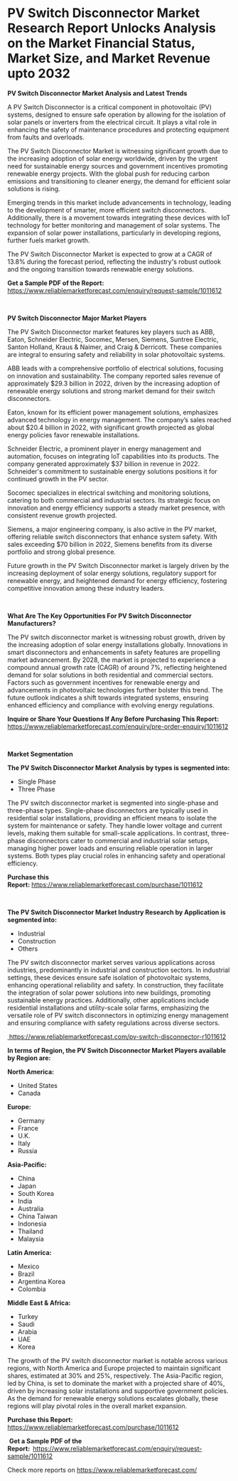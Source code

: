 <p><h1>PV Switch Disconnector Market Research Report Unlocks Analysis on the Market Financial Status, Market Size, and Market Revenue upto 2032</h1></p><p><strong>PV Switch Disconnector Market Analysis and Latest Trends</strong></p>
<p><p>A PV Switch Disconnector is a critical component in photovoltaic (PV) systems, designed to ensure safe operation by allowing for the isolation of solar panels or inverters from the electrical circuit. It plays a vital role in enhancing the safety of maintenance procedures and protecting equipment from faults and overloads.</p><p>The PV Switch Disconnector Market is witnessing significant growth due to the increasing adoption of solar energy worldwide, driven by the urgent need for sustainable energy sources and government incentives promoting renewable energy projects. With the global push for reducing carbon emissions and transitioning to cleaner energy, the demand for efficient solar solutions is rising.</p><p>Emerging trends in this market include advancements in technology, leading to the development of smarter, more efficient switch disconnectors. Additionally, there is a movement towards integrating these devices with IoT technology for better monitoring and management of solar systems. The expansion of solar power installations, particularly in developing regions, further fuels market growth.</p><p>The PV Switch Disconnector Market is expected to grow at a CAGR of 13.8% during the forecast period, reflecting the industry's robust outlook and the ongoing transition towards renewable energy solutions.</p></p>
<p><strong>Get a Sample PDF of the Report:&nbsp;</strong> <a href="https://www.reliablemarketforecast.com/enquiry/request-sample/1011612?utm_campaign=2298&utm_medium=2&utm_source=Github&utm_content=ia&utm_term=23022025&utm_id=pv-switch-disconnector">https://www.reliablemarketforecast.com/enquiry/request-sample/1011612</a></p>
<p>&nbsp;</p>
<p><strong>PV Switch Disconnector Major Market Players</strong></p>
<p><p>The PV Switch Disconnector market features key players such as ABB, Eaton, Schneider Electric, Socomec, Mersen, Siemens, Suntree Electric, Santon Holland, Kraus & Naimer, and Craig & Derricott. These companies are integral to ensuring safety and reliability in solar photovoltaic systems.</p><p>ABB leads with a comprehensive portfolio of electrical solutions, focusing on innovation and sustainability. The company reported sales revenue of approximately $29.3 billion in 2022, driven by the increasing adoption of renewable energy solutions and strong market demand for their switch disconnectors.</p><p>Eaton, known for its efficient power management solutions, emphasizes advanced technology in energy management. The company’s sales reached about $20.4 billion in 2022, with significant growth projected as global energy policies favor renewable installations.</p><p>Schneider Electric, a prominent player in energy management and automation, focuses on integrating IoT capabilities into its products. The company generated approximately $37 billion in revenue in 2022. Schneider's commitment to sustainable energy solutions positions it for continued growth in the PV sector.</p><p>Socomec specializes in electrical switching and monitoring solutions, catering to both commercial and industrial sectors. Its strategic focus on innovation and energy efficiency supports a steady market presence, with consistent revenue growth projected.</p><p>Siemens, a major engineering company, is also active in the PV market, offering reliable switch disconnectors that enhance system safety. With sales exceeding $70 billion in 2022, Siemens benefits from its diverse portfolio and strong global presence.</p><p>Future growth in the PV Switch Disconnector market is largely driven by the increasing deployment of solar energy solutions, regulatory support for renewable energy, and heightened demand for energy efficiency, fostering competitive innovation among these industry leaders.</p></p>
<p>&nbsp;</p>
<p><strong>What Are The Key Opportunities For PV Switch Disconnector Manufacturers?</strong></p>
<p><p>The PV switch disconnector market is witnessing robust growth, driven by the increasing adoption of solar energy installations globally. Innovations in smart disconnectors and enhancements in safety features are propelling market advancement. By 2028, the market is projected to experience a compound annual growth rate (CAGR) of around 7%, reflecting heightened demand for solar solutions in both residential and commercial sectors. Factors such as government incentives for renewable energy and advancements in photovoltaic technologies further bolster this trend. The future outlook indicates a shift towards integrated systems, ensuring enhanced efficiency and compliance with evolving energy regulations.</p></p>
<p><strong>Inquire or Share Your Questions If Any Before Purchasing This Report:</strong> <a href="https://www.reliablemarketforecast.com/enquiry/pre-order-enquiry/1011612?utm_campaign=2298&utm_medium=2&utm_source=Github&utm_content=ia&utm_term=23022025&utm_id=pv-switch-disconnector">https://www.reliablemarketforecast.com/enquiry/pre-order-enquiry/1011612</a></p>
<p>&nbsp;</p>
<p><strong>Market Segmentation</strong></p>
<p><strong>The PV Switch Disconnector Market Analysis by types is segmented into:</strong></p>
<p><ul><li>Single Phase</li><li>Three Phase</li></ul></p>
<p><p>The PV switch disconnector market is segmented into single-phase and three-phase types. Single-phase disconnectors are typically used in residential solar installations, providing an efficient means to isolate the system for maintenance or safety. They handle lower voltage and current levels, making them suitable for small-scale applications. In contrast, three-phase disconnectors cater to commercial and industrial solar setups, managing higher power loads and ensuring reliable operation in larger systems. Both types play crucial roles in enhancing safety and operational efficiency.</p></p>
<p><strong>Purchase this Report:&nbsp;</strong><a href="https://www.reliablemarketforecast.com/purchase/1011612?utm_campaign=2298&utm_medium=2&utm_source=Github&utm_content=ia&utm_term=23022025&utm_id=pv-switch-disconnector">https://www.reliablemarketforecast.com/purchase/1011612</a></p>
<p>&nbsp;</p>
<p><strong>The PV Switch Disconnector Market Industry Research by Application is segmented into:</strong></p>
<p><ul><li>Industrial</li><li>Construction</li><li>Others</li></ul></p>
<p><p>The PV switch disconnector market serves various applications across industries, predominantly in industrial and construction sectors. In industrial settings, these devices ensure safe isolation of photovoltaic systems, enhancing operational reliability and safety. In construction, they facilitate the integration of solar power solutions into new buildings, promoting sustainable energy practices. Additionally, other applications include residential installations and utility-scale solar farms, emphasizing the versatile role of PV switch disconnectors in optimizing energy management and ensuring compliance with safety regulations across diverse sectors.</p></p>
<p><a href="https://www.reliablemarketforecast.com/pv-switch-disconnector-r1011612?utm_campaign=2298&utm_medium=2&utm_source=Github&utm_content=ia&utm_term=23022025&utm_id=pv-switch-disconnector">&nbsp;https://www.reliablemarketforecast.com/pv-switch-disconnector-r1011612</a></p>
<p><strong>In terms of Region, the PV Switch Disconnector Market Players available by Region are:</strong></p>
<p>
    <p> <strong> North America: </strong>
        <ul>
            <li>United States</li>
            <li>Canada</li>
        </ul>
        </p> 
    <p> <strong> Europe: </strong>
        <ul>
            <li>Germany</li>
            <li>France</li>
            <li>U.K.</li>
            <li>Italy</li>
            <li>Russia</li>
        </ul>
        </p> 
    <p> <strong> Asia-Pacific: </strong>
        <ul>
            <li>China</li>
            <li>Japan</li>
            <li>South Korea</li>
            <li>India</li>
            <li>Australia</li>
            <li>China Taiwan</li>
            <li>Indonesia</li>
            <li>Thailand</li>
            <li>Malaysia</li>
        </ul>
        </p> 
    <p> <strong> Latin America: </strong>
        <ul>
            <li>Mexico</li>
            <li>Brazil</li>
            <li>Argentina Korea</li>
            <li>Colombia</li>
        </ul>
        </p> 
    <p> <strong> Middle East & Africa: </strong>
        <ul>
            <li>Turkey</li>
            <li>Saudi</li>
            <li>Arabia</li>
            <li>UAE</li>
            <li>Korea</li>
        </ul>
    </p>
    </p>
<p><p>The growth of the PV switch disconnector market is notable across various regions, with North America and Europe projected to maintain significant shares, estimated at 30% and 25%, respectively. The Asia-Pacific region, led by China, is set to dominate the market with a projected share of 40%, driven by increasing solar installations and supportive government policies. As the demand for renewable energy solutions escalates globally, these regions will play pivotal roles in the overall market expansion.</p></p>
<p><strong>Purchase this Report: </strong><a href="https://www.reliablemarketforecast.com/purchase/1011612?utm_campaign=2298&utm_medium=2&utm_source=Github&utm_content=ia&utm_term=23022025&utm_id=pv-switch-disconnector">https://www.reliablemarketforecast.com/purchase/1011612</a></p>
<p>&nbsp;<strong>Get a Sample PDF of the Report:&nbsp;&nbsp;</strong><a href="https://www.reliablemarketforecast.com/enquiry/request-sample/1011612?utm_campaign=2298&utm_medium=2&utm_source=Github&utm_content=ia&utm_term=23022025&utm_id=pv-switch-disconnector">https://www.reliablemarketforecast.com/enquiry/request-sample/1011612</a></p>
<p><strong></strong></p>
<p>Check more reports on <a href="https://www.reliablemarketforecast.com/?utm_campaign=2298&utm_medium=2&utm_source=Github&utm_content=ia&utm_term=23022025&utm_id=pv-switch-disconnector">https://www.reliablemarketforecast.com/</a></p>